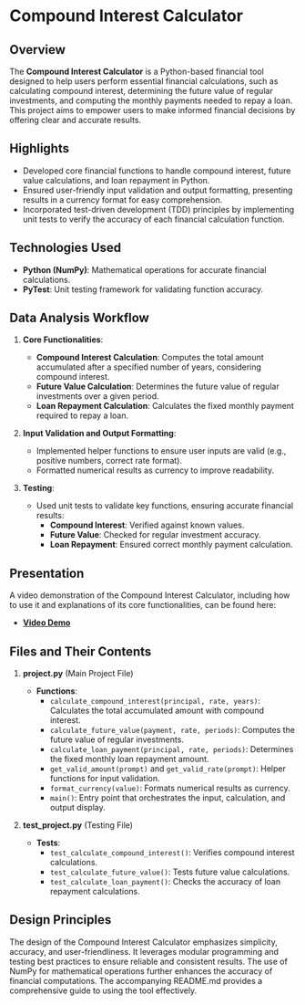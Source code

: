 # Compound Interest Calculator

## Overview
The **Compound Interest Calculator** is a Python-based financial tool designed to help users perform essential financial calculations, such as calculating compound interest, determining the future value of regular investments, and computing the monthly payments needed to repay a loan. This project aims to empower users to make informed financial decisions by offering clear and accurate results.

## Highlights
- Developed core financial functions to handle compound interest, future value calculations, and loan repayment in Python.
- Ensured user-friendly input validation and output formatting, presenting results in a currency format for easy comprehension.
- Incorporated test-driven development (TDD) principles by implementing unit tests to verify the accuracy of each financial calculation function.

## Technologies Used
- **Python (NumPy)**: Mathematical operations for accurate financial calculations.
- **PyTest**: Unit testing framework for validating function accuracy.

## Data Analysis Workflow

1. **Core Functionalities**:
   - **Compound Interest Calculation**: Computes the total amount accumulated after a specified number of years, considering compound interest.
   - **Future Value Calculation**: Determines the future value of regular investments over a given period.
   - **Loan Repayment Calculation**: Calculates the fixed monthly payment required to repay a loan.

2. **Input Validation and Output Formatting**:
   - Implemented helper functions to ensure user inputs are valid (e.g., positive numbers, correct rate format).
   - Formatted numerical results as currency to improve readability.

3. **Testing**:
   - Used unit tests to validate key functions, ensuring accurate financial results:
     - **Compound Interest**: Verified against known values.
     - **Future Value**: Checked for regular investment accuracy.
     - **Loan Repayment**: Ensured correct monthly payment calculation.

## Presentation
A video demonstration of the Compound Interest Calculator, including how to use it and explanations of its core functionalities, can be found here:
- **[Video Demo](https://youtu.be/WpeMyAof-xw)**

## Files and Their Contents

1. **project.py** (Main Project File)
   - **Functions**:
     - `calculate_compound_interest(principal, rate, years)`: Calculates the total accumulated amount with compound interest.
     - `calculate_future_value(payment, rate, periods)`: Computes the future value of regular investments.
     - `calculate_loan_payment(principal, rate, periods)`: Determines the fixed monthly loan repayment amount.
     - `get_valid_amount(prompt)` and `get_valid_rate(prompt)`: Helper functions for input validation.
     - `format_currency(value)`: Formats numerical results as currency.
     - `main()`: Entry point that orchestrates the input, calculation, and output display.

2. **test_project.py** (Testing File)
   - **Tests**:
     - `test_calculate_compound_interest()`: Verifies compound interest calculations.
     - `test_calculate_future_value()`: Tests future value calculations.
     - `test_calculate_loan_payment()`: Checks the accuracy of loan repayment calculations.

## Design Principles
The design of the Compound Interest Calculator emphasizes simplicity, accuracy, and user-friendliness. It leverages modular programming and testing best practices to ensure reliable and consistent results. The use of NumPy for mathematical operations further enhances the accuracy of financial computations. The accompanying README.md provides a comprehensive guide to using the tool effectively.



